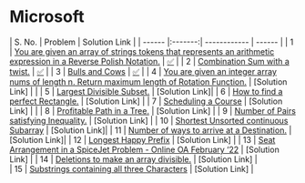 # Microsoft

| S. No. | Problem | Solution Link |
| ------ |:-------:| ------------ | ------ |
| 1 | [You are given an array of strings tokens that represents an arithmetic expression in a Reverse Polish Notation.](https://leetcode.com/problems/evaluate-reverse-polish-notation/) | [✅](https://leetcode.com/problems/evaluate-reverse-polish-notation/submissions/869262397/) |
| 2 | [Combination Sum with a twist.](https://leetcode.com/problems/combination-sum-iii/) | [ ✅](https://leetcode.com/problems/combination-sum-iii/submissions/869656377/) |
| 3 | [Bulls and Cows](https://leetcode.com/problems/bulls-and-cows/) | [✅](https://leetcode.com/problems/bulls-and-cows/submissions/869476279/ ) |
| 4 | [You are given an integer array nums of length n. Return maximum length of Rotation Function.](https://leetcode.com/problems/rotate-function/) | [Solution Link] |   |
| 5 | [Largest Divisible Subset.](https://leetcode.com/problems/largest-divisible-subset/) | [Solution Link]|
| 6 | [How to find a perfect Rectangle.](https://leetcode.com/problems/perfect-rectangle/) | [Solution Link] |
| 7 | [Scheduling a Course](https://leetcode.com/problems/course-schedule/) | [Solution Link] |   |
| 8 | [Profitable Path in a Tree.](https://leetcode.com/problems/most-profitable-path-in-a-tree/) | [Solution Link] |
| 9 | [Number of Pairs satisfying Inequality.](https://leetcode.com/problems/number-of-pairs-satisfying-inequality/) | [Solution Link] |
| 10 | [Shortest Unsorted continuous Subarray](https://leetcode.com/problems/shortest-unsorted-continuous-subarray/) | [Solution Link]| 
| 11 | [Number of ways to arrive at a Destination.](https://leetcode.com/problems/number-of-ways-to-arrive-at-destination/) | [Solution Link]|
| 12 | [Longest Happy Prefix](https://leetcode.com/problems/longest-happy-prefix/) | [Solution Link] | 
| 13 | [Seat Arrangement in a SpiceJet Problem - Online OA February ‘22](https://leetcode.com/problems/airplane-seat-assignment-probability/) | [Solution Link] |
| 14 | [Deletions to make an array divisible.](https://leetcode.com/problems/minimum-deletions-to-make-array-divisible/) | [Solution Link] |   
| 15 | [Substrings containing all three Characters](https://leetcode.com/problems/number-of-substrings-containing-all-three-characters/) | [Solution Link] |   

